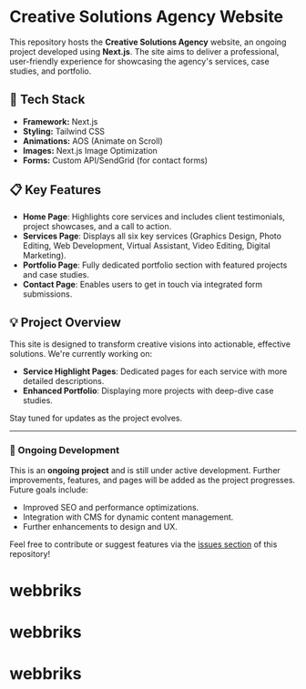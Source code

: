 # Creative Solutions Agency Website

This repository hosts the **Creative Solutions Agency** website, an ongoing project developed using **Next.js**. The site aims to deliver a professional, user-friendly experience for showcasing the agency's services, case studies, and portfolio.

## 🚀 Tech Stack
- **Framework:** Next.js
- **Styling:** Tailwind CSS
- **Animations:** AOS (Animate on Scroll)
- **Images:** Next.js Image Optimization
- **Forms:** Custom API/SendGrid (for contact forms)

## 📋 Key Features
- **Home Page**: Highlights core services and includes client testimonials, project showcases, and a call to action.
- **Services Page**: Displays all six key services (Graphics Design, Photo Editing, Web Development, Virtual Assistant, Video Editing, Digital Marketing).
- **Portfolio Page**: Fully dedicated portfolio section with featured projects and case studies.
- **Contact Page**: Enables users to get in touch via integrated form submissions.

## 💡 Project Overview
This site is designed to transform creative visions into actionable, effective solutions. We're currently working on:
- **Service Highlight Pages**: Dedicated pages for each service with more detailed descriptions.
- **Enhanced Portfolio**: Displaying more projects with deep-dive case studies.
  
Stay tuned for updates as the project evolves.

---

### 🚧 Ongoing Development
This is an **ongoing project** and is still under active development. Further improvements, features, and pages will be added as the project progresses. Future goals include:
- Improved SEO and performance optimizations.
- Integration with CMS for dynamic content management.
- Further enhancements to design and UX.

Feel free to contribute or suggest features via the [issues section](#) of this repository!
# webbriks
# webbriks
# webbriks
